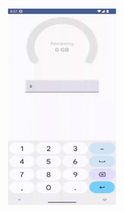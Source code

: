 <p align="center"><img src="app/src/main/res/drawable/internet_usage.gif" width="220" height="400" ></p>
